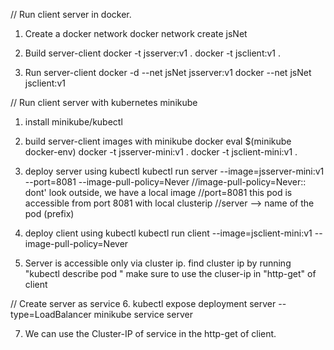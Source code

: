 
// Run client server in docker.
1. Create a docker network
docker network create jsNet

2. Build server-client
docker -t jsserver:v1 .
docker -t jsclient:v1 .

3. Run server-client
docker -d --net jsNet jsserver:v1
docker --net jsNet jsclient:v1

// Run client server with kubernetes minikube
1. install minikube/kubectl 

2. build server-client images with minikube docker
eval $(minikube docker-env)
docker -t jsserver-mini:v1 .
docker -t jsclient-mini:v1 .

3. deploy server using kubectl
kubectl run server --image=jsserver-mini:v1 --port=8081 --image-pull-policy=Never
//image-pull-policy=Never:: dont' look outside, we have a local image
//port=8081 this pod is accessible from port 8081 with local clusterip
//server --> name of the pod (prefix)

4. deploy client using kubectl
kubectl run client --image=jsclient-mini:v1 --image-pull-policy=Never

5. Server is accessible only via cluster ip.
find cluster ip by running "kubectl describe pod <pod-name>"
make sure to use the cluser-ip in "http-get" of client

// Create server as service
6. kubectl expose deployment server --type=LoadBalancer
minikube service server

7. We can use the Cluster-IP of service in the http-get of client.


